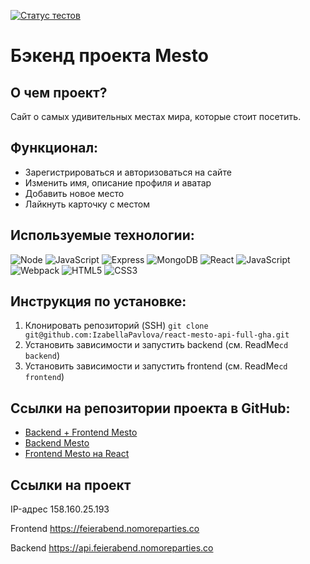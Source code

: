 [![Статус тестов](../../actions/workflows/tests.yml/badge.svg)](../../actions/workflows/tests.yml)

# Бэкенд проекта Mesto

## О чем проект?

Сайт о самых удивительных местах мира, которые стоит посетить.

## Функционал:

- Зарегистрироваться и авторизоваться на сайте
- Изменить имя, описание профиля и аватар
- Добавить новое место
- Лайкнуть карточку с местом

## Используемые технологии:

![Node](https://img.shields.io/badge/-Node-090909?style=for-the-badge&logo=Node)
![JavaScript](https://img.shields.io/badge/-JavaScript-090909?style=for-the-badge&logo=JavaScript)
![Express](https://img.shields.io/badge/-Express-090909?style=for-the-badge&logo=Express)
![MongoDB](https://img.shields.io/badge/-MongoDB-090909?style=for-the-badge&logo=MongoDB)
![React](https://img.shields.io/badge/-React-090909?style=for-the-badge&logo=React)
![JavaScript](https://img.shields.io/badge/-JavaScript-090909?style=for-the-badge&logo=JavaScript)
![Webpack](https://img.shields.io/badge/-Webpack-090909?style=for-the-badge&logo=Webpack)
![HTML5](https://img.shields.io/badge/-HTML5-090909?style=for-the-badge&logo=HTML5)
![CSS3](https://img.shields.io/badge/-CSS3-090909?style=for-the-badge&logo=CSS3)

## Инструкция по установке:
1. Клонировать репозиторий (SSH)
`git clone git@github.com:IzabellaPavlova/react-mesto-api-full-gha.git`
2. Установить зависимости и запустить backend (см. ReadMe`cd backend`)
3. Установить зависимости и запустить frontend (см. ReadMe`cd frontend`)

## Ссылки на репозитории проекта в GitHub:
* [Backend + Frontend Mesto](https://github.com/IzabellaPavlova/react-mesto-api-full-gha)
* [Backend Mesto](https://github.com/IzabellaPavlova/express-mesto-gha)
* [Frontend Mesto на React](https://github.com/IzabellaPavlova/react-mesto-auth)
## Ссылки на проект

IP-адрес 158.160.25.193

Frontend https://feierabend.nomoreparties.co

Backend https://api.feierabend.nomoreparties.co
